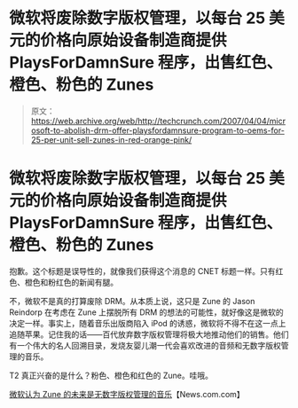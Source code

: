 # 微软将废除数字版权管理，以每台 25 美元的价格向原始设备制造商提供 PlaysForDamnSure 程序，出售红色、橙色、粉色的 Zunes

> 原文：<https://web.archive.org/web/http://techcrunch.com/2007/04/04/microsoft-to-abolish-drm-offer-playsfordamnsure-program-to-oems-for-25-per-unit-sell-zunes-in-red-orange-pink/>

# 微软将废除数字版权管理，以每台 25 美元的价格向原始设备制造商提供 PlaysForDamnSure 程序，出售红色、橙色、粉色的 Zunes

抱歉。这个标题是误导性的，就像我们获得这个消息的 CNET 标题一样。只有红色、橙色和粉红色的新闻有腿。

不，微软不是真的打算废除 DRM。从本质上说，这只是 Zune 的 Jason Reindorp 在考虑在 Zune 上摆脱所有 DRM 的想法的可能性，就好像这是微软的决定一样。事实上，随着音乐出版商陷入 iPod 的诱惑，微软将不得不在这一点上追随苹果。记住我的话——百代放弃数字版权管理将极大地推动他们的销售。他们有一个伟大的名人回溯目录，发烧友婴儿潮一代会喜欢改进的音频和无数字版权管理的音乐。

T2 真正兴奋的是什么？粉色、橙色和红色的 Zune。哇哦。

[微软认为 Zune 的未来是无数字版权管理的音乐](https://web.archive.org/web/20130628151008/http://news.com.com/2100-1041_3-6173307.html)【News.com.com】